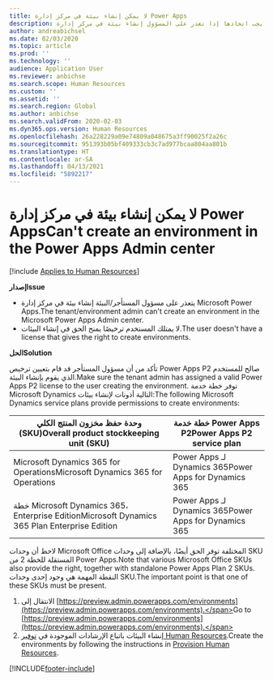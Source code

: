 ```yaml
---
title: لا يمكن إنشاء بيئة في مركز إدارة Power Apps
description: يشرح هذا المقال الخطوات التي يجب اتخاذها إذا تعذر على المسؤول إنشاء بيئة في مركز إدارة Microsoft Power Apps.
author: andreabichsel
ms.date: 02/03/2020
ms.topic: article
ms.prod: ''
ms.technology: ''
audience: Application User
ms.reviewer: anbichse
ms.search.scope: Human Resources
ms.custom: ''
ms.assetid: ''
ms.search.region: Global
ms.author: anbichse
ms.search.validFrom: 2020-02-03
ms.dyn365.ops.version: Human Resources
ms.openlocfilehash: 26a228229a09e74809a048675a3ff90025f2a26c
ms.sourcegitcommit: 951393b05bf409333cb3c7ad977bcaa804aa801b
ms.translationtype: HT
ms.contentlocale: ar-SA
ms.lasthandoff: 04/13/2021
ms.locfileid: "5892217"
---
```

# <a name="cant-create-an-environment-in-the-power-apps-admin-center"></a><span data-ttu-id="b5eac-103">لا يمكن إنشاء بيئة في مركز إدارة Power Apps</span><span class="sxs-lookup"><span data-stu-id="b5eac-103">Can't create an environment in the Power Apps Admin center</span></span>

[!include [Applies to Human Resources](../includes/applies-to-hr.md)]

<span data-ttu-id="b5eac-104">**إصدار**</span><span class="sxs-lookup"><span data-stu-id="b5eac-104">**Issue**</span></span>

- <span data-ttu-id="b5eac-105">يتعذر على مسؤول المستأجر/البيئة إنشاء بيئة في مركز إدارة Microsoft Power Apps.</span><span class="sxs-lookup"><span data-stu-id="b5eac-105">The tenant/environment admin can't create an environment in the Microsoft Power Apps Admin center.</span></span>
- <span data-ttu-id="b5eac-106">لا يمتلك المستخدم ترخيصًا يمنح الحق في إنشاء البيئات.</span><span class="sxs-lookup"><span data-stu-id="b5eac-106">The user doesn't have a license that gives the right to create environments.</span></span>

<span data-ttu-id="b5eac-107">**الحل**</span><span class="sxs-lookup"><span data-stu-id="b5eac-107">**Solution**</span></span>

<span data-ttu-id="b5eac-108">تأكد من أن مسؤول المستأجر قد قام بتعيين ترخيص Power Apps P2 صالح للمستخدم الذي يقوم بإنشاء البيئة.</span><span class="sxs-lookup"><span data-stu-id="b5eac-108">Make sure the tenant admin has assigned a valid Power Apps P2 license to the user creating the environment.</span></span> <span data-ttu-id="b5eac-109">توفر خطة خدمة Microsoft Dynamics التالية أذونات لإنشاء بيئات:</span><span class="sxs-lookup"><span data-stu-id="b5eac-109">The following Microsoft Dynamics service plans provide permissions to create environments:</span></span>

| <span data-ttu-id="b5eac-110">وحدة حفظ مخزون المنتج الكلي (SKU)</span><span class="sxs-lookup"><span data-stu-id="b5eac-110">Overall product stockkeeping unit (SKU)</span></span>       | <span data-ttu-id="b5eac-111">خطة خدمة Power Apps P2</span><span class="sxs-lookup"><span data-stu-id="b5eac-111">Power Apps P2 service plan</span></span>  |
|------------------------------------------------|----------------------------|
| <span data-ttu-id="b5eac-112">Microsoft Dynamics 365 for Operations</span><span class="sxs-lookup"><span data-stu-id="b5eac-112">Microsoft Dynamics 365 for Operations</span></span>          | <span data-ttu-id="b5eac-113">Power Apps لـ Dynamics 365</span><span class="sxs-lookup"><span data-stu-id="b5eac-113">Power Apps for Dynamics 365</span></span> |
| <span data-ttu-id="b5eac-114">خطة Microsoft Dynamics 365، Enterprise Edition</span><span class="sxs-lookup"><span data-stu-id="b5eac-114">Microsoft Dynamics 365 Plan Enterprise Edition</span></span> | <span data-ttu-id="b5eac-115">Power Apps لـ Dynamics 365</span><span class="sxs-lookup"><span data-stu-id="b5eac-115">Power Apps for Dynamics 365</span></span> |

<span data-ttu-id="b5eac-116">لاحظ أن وحدات Microsoft Office المختلفة توفر الحق أيضًا، بالإضافة إلى وحدات SKU المستقلة للخطة 2 من Power Apps.</span><span class="sxs-lookup"><span data-stu-id="b5eac-116">Note that various Microsoft Office SKUs also provide the right, together with standalone Power Apps Plan 2 SKUs.</span></span> <span data-ttu-id="b5eac-117">النقطة المهمة هي وجود إحدى وحدات SKU.</span><span class="sxs-lookup"><span data-stu-id="b5eac-117">The important point is that one of these SKUs must be present.</span></span>

1. <span data-ttu-id="b5eac-118">الانتقال إلى [https://preview.admin.powerapps.com/environments](https://preview.admin.powerapps.com/environments).</span><span class="sxs-lookup"><span data-stu-id="b5eac-118">Go to [https://preview.admin.powerapps.com/environments](https://preview.admin.powerapps.com/environments).</span></span>
2. <span data-ttu-id="b5eac-119">إنشاء البيئات باتباع الإرشادات الموجودة في [توفير Human Resources](/dynamics365/unified-operations/talent/provisioning-talent).</span><span class="sxs-lookup"><span data-stu-id="b5eac-119">Create the environments by following the instructions in [Provision Human Resources](/dynamics365/unified-operations/talent/provisioning-talent).</span></span>


[!INCLUDE[footer-include](../includes/footer-banner.md)]